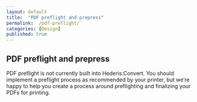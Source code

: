 ```yaml
---
layout: default
title:  "PDF preflight and prepress"
permalink:  /pdf-preflight/
categories: [Design]
published: true
---
```


<section data-type="chapter" class="hsecchapter" data-hederis-type="hsecchapter" id="pdf-preflight" data-pi-attrs="id: pdf-preflight"><h1 data-hederis-type="hblkchaptitle" class="hblkchaptitle" id="pTOWcZ5Kq">PDF preflight and prepress</h1>
    <p class="hblkp" data-hederis-type="hblkp" id="pGdnY6w2Q">PDF preflight is not currently built into Hederis:Convert. You should implement a preflight process as recommended by your printer, but we&#8217;re happy to help you create a process around preflighting and finalizing your PDFs for printing.</p>
    </section>
    